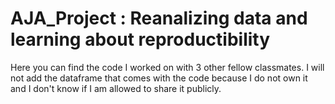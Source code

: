 # AJA_Project : Reanalizing data and learning about reproductibility

Here you can find the code I worked on with 3 other fellow classmates.
I will not add the dataframe that comes with the code because I do not own it and I don't know if I am allowed to share it publicly.
